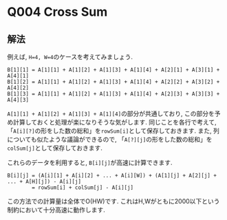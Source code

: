 # Q004 Cross Sum

## 解法
例えば, `H=4, W=4`のケースを考えてみましょう.
```
B[1][1] = A[1][1] + A[1][2] + A[1][3] + A[1][4] + A[2][1] + A[3][1] + A[4][1]
B[1][2] = A[1][1] + A[1][2] + A[1][3] + A[1][4] + A[2][2] + A[3][2] + A[4][2]
B[1][3] = A[1][1] + A[1][2] + A[1][3] + A[1][4] + A[2][3] + A[3][3] + A[4][3]
```
`A[1][1] + A[1][2] + A[1][3] + A[1][4]`の部分が共通しており, この部分を予め計算しておくと処理が楽になりそうな気がします.
同じことを各行で考えて, 「`A[i][?]`の形をした数の総和」を`rowSum[i]`として保存しておきます.
また, 列についても似たような議論ができるので, 「`A[?][j]`の形をした数の総和」を`colSum[j]`として保存しておきます.

これらのデータを利用すると, `B[i][j]`が高速に計算できます.
```
B[i][j] = (A[i][1] + A[i][2] + ... + A[i][W]) + (A[1][j] + A[2][j] + ... + A[H][j]) - A[i][j]
        = rowSum[i] + colSum[j] - A[i][j]
```
この方法での計算量は全体でO(HW)です. これはH,Wがともに2000以下という制約において十分高速に動作します.